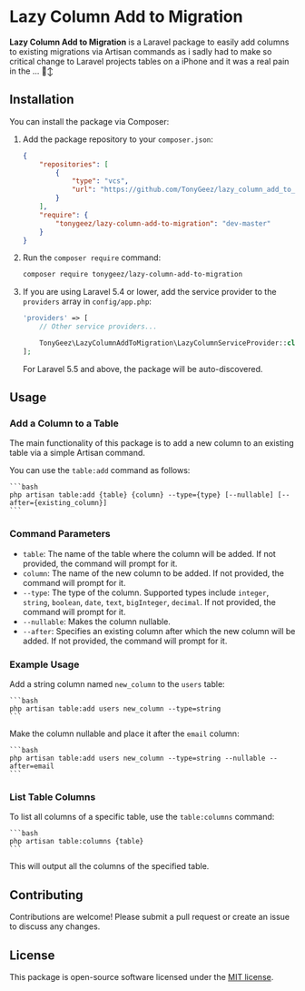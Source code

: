 # Lazy Column Add to Migration

**Lazy Column Add to Migration** is a Laravel package to easily add columns to existing migrations via Artisan commands as i sadly had to make so critical change to Laravel projects tables on a iPhone and it was a real pain in the ... 🙂‍↕️

## Installation

You can install the package via Composer:

1. Add the package repository to your `composer.json`:

    ```json
    {
        "repositories": [
            {
                "type": "vcs",
                "url": "https://github.com/TonyGeez/lazy_column_add_to_migration"
            }
        ],
        "require": {
            "tonygeez/lazy-column-add-to-migration": "dev-master"
        }
    }
    ```

2. Run the `composer require` command:

    ```bash
    composer require tonygeez/lazy-column-add-to-migration
    ```

3. If you are using Laravel 5.4 or lower, add the service provider to the `providers` array in `config/app.php`:

    ```php
    'providers' => [
        // Other service providers...

        TonyGeez\LazyColumnAddToMigration\LazyColumnServiceProvider::class,
    ];
    ```

    For Laravel 5.5 and above, the package will be auto-discovered.

## Usage

### Add a Column to a Table

The main functionality of this package is to add a new column to an existing table via a simple Artisan command.

You can use the `table:add` command as follows:

    ```bash
    php artisan table:add {table} {column} --type={type} [--nullable] [--after={existing_column}]
    ```

### Command Parameters

- `table`: The name of the table where the column will be added. If not provided, the command will prompt for it.
- `column`: The name of the new column to be added. If not provided, the command will prompt for it.
- `--type`: The type of the column. Supported types include `integer`, `string`, `boolean`, `date`, `text`, `bigInteger`, `decimal`. If not provided, the command will prompt for it.
- `--nullable`: Makes the column nullable.
- `--after`: Specifies an existing column after which the new column will be added. If not provided, the command will prompt for it.

### Example Usage

Add a string column named `new_column` to the `users` table:

    ```bash
    php artisan table:add users new_column --type=string
    ```

Make the column nullable and place it after the `email` column:

    ```bash
    php artisan table:add users new_column --type=string --nullable --after=email
    ```

### List Table Columns

To list all columns of a specific table, use the `table:columns` command:

    ```bash
    php artisan table:columns {table}
    ```

This will output all the columns of the specified table.

## Contributing

Contributions are welcome! Please submit a pull request or create an issue to discuss any changes.

## License

This package is open-source software licensed under the [MIT license](https://opensource.org/licenses/MIT).
